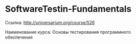 # SoftwareTestin-Fundamentals

Ссылка:
http://universarium.org/course/526

Наименование курса:
Основы тестирования программного обеспечения
